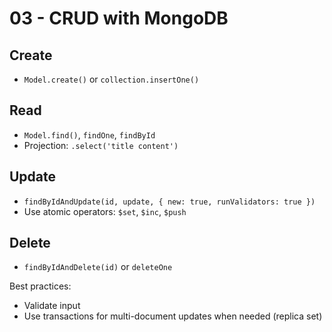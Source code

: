 # 03 - CRUD with MongoDB

## Create
- `Model.create()` or `collection.insertOne()`

## Read
- `Model.find()`, `findOne`, `findById`
- Projection: `.select('title content')`

## Update
- `findByIdAndUpdate(id, update, { new: true, runValidators: true })`
- Use atomic operators: `$set`, `$inc`, `$push`

## Delete
- `findByIdAndDelete(id)` or `deleteOne`

Best practices:
- Validate input
- Use transactions for multi-document updates when needed (replica set)
